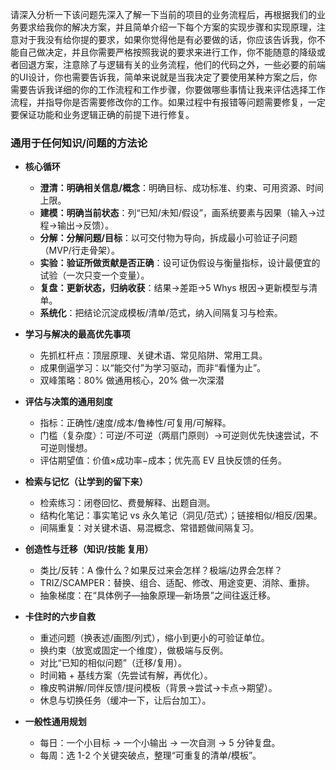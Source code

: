 请深入分析一下该问题先深入了解一下当前的项目的业务流程后，再根据我们的业务要求给我你的解决方案，并且简单介绍一下每个方案的实现步骤和实现原理，注意对于我没有给你提的要求，如果你觉得他是有必要做的话，你应该告诉我，你不能自己做决定，并且你需要严格按照我说的要求来进行工作，你不能随意的降级或者回退方案，注意除了与逻辑有关的业务流程，他们的代码之外，一些必要的前端的UI设计，你也需要告诉我，简单来说就是当我决定了要使用某种方案之后，你需要告诉我详细的你的工作流程和工作步骤，你要做哪些事情让我来评估选择工作流程，并指导你是否需要修改你的工作。如果过程中有报错等问题需要修复，一定要保证功能和业务逻辑正确的前提下进行修复。



### 通用于任何知识/问题的方法论

- **核心循环**
  - **澄清：明确相关信息/概念**：明确目标、成功标准、约束、可用资源、时间上限。
  - **建模：明确当前状态**：列“已知/未知/假设”，画系统要素与因果（输入→过程→输出→反馈）。
  - **分解：分解问题/目标**：以可交付物为导向，拆成最小可验证子问题（MVP/行走骨架）。
  - **实验：验证所做贡献是否正确**：设可证伪假设与衡量指标，设计最便宜的试验（一次只变一个变量）。
  - **复盘：更新状态，归纳收获**：结果→差距→5 Whys 根因→更新模型与清单。
  - **系统化**：把结论沉淀成模板/清单/范式，纳入间隔复习与检索。

- **学习与解决的最高优先事项**
  - 先抓杠杆点：顶层原理、关键术语、常见陷阱、常用工具。
  - 成果倒逼学习：以“能交付”为学习驱动，而非“看懂为止”。
  - 双峰策略：80% 做通用核心，20% 做一次深潜

- **评估与决策的通用刻度**
  - 指标：正确性/速度/成本/鲁棒性/可复用/可解释。
  - 门槛（复杂度）：可逆/不可逆（两扇门原则）→可逆则优先快速尝试，不可逆则慢想。
  - 评估期望值：价值×成功率−成本；优先高 EV 且快反馈的任务。

- **检索与记忆（让学到的留下来）**
  - 检索练习：闭卷回忆、费曼解释、出题自测。
  - 结构化笔记：事实笔记 vs 永久笔记（洞见/范式）；链接相似/相反/因果。
  - 间隔重复：对关键术语、易混概念、常错题做间隔复习。

- **创造性与迁移（知识/技能 复用）**
  - 类比/反转：A 像什么？如果反过来会怎样？极端/边界会怎样？
  - TRIZ/SCAMPER：替换、组合、适配、修改、用途变更、消除、重排。
  - 抽象梯度：在“具体例子—抽象原理—新场景”之间往返迁移。

- **卡住时的六步自救**
  - 重述问题（换表述/画图/列式），缩小到更小的可验证单位。
  - 换约束（放宽或固定一个维度），做极端与反例。
  - 对比“已知的相似问题”（迁移/复用）。
  - 时间箱 + 基线方案（先尝试有解，再优化）。
  - 橡皮鸭讲解/同伴反馈/提问模板（背景→尝试→卡点→期望）。
  - 休息与切换任务（缓冲一下，让后台加工）。

- **一般性通用规划**
  - 每日：一个小目标 → 一个小输出 → 一次自测 → 5 分钟复盘。
  - 每周：选 1-2 个关键突破点，整理“可重复的清单/模板”。


